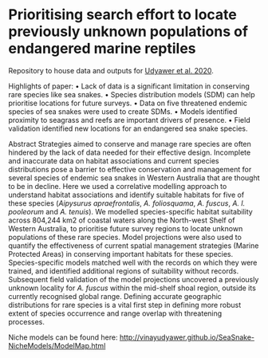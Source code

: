 # Prioritising search effort to locate previously unknown populations of endangered marine reptiles
Repository to house data and outputs for [Udyawer et al. 2020](https://www.sciencedirect.com/science/article/pii/S2351989420300585).

Highlights of paper:
• Lack of data is a significant limitation in conserving rare species like sea snakes.
• Species distribution models (SDM) can help prioritise locations for future surveys.
• Data on five threatened endemic species of sea snakes were used to create SDMs.
• Models identified proximity to seagrass and reefs are important drivers of presence.
• Field validation identified new locations for an endangered sea snake species.

Abstract
Strategies aimed to conserve and manage rare species are often hindered by the lack of data needed for their effective design. Incomplete and inaccurate data on habitat associations and current species distributions pose a barrier to effective conservation and management for several species of endemic sea snakes in Western Australia that are thought to be in decline. Here we used a correlative modelling approach to understand habitat associations and identify suitable habitats for five of these species (_Aipysurus apraefrontalis_, _A. foliosquama_, _A. fuscus_, _A. l. pooleorum_ and _A. tenuis_). We modelled species-specific habitat suitability across 804,244 km2 of coastal waters along the North-west Shelf of Western Australia, to prioritise future survey regions to locate unknown populations of these rare species. Model projections were also used to quantify the effectiveness of current spatial management strategies (Marine Protected Areas) in conserving important habitats for these species. Species-specific models matched well with the records on which they were trained, and identified additional regions of suitability without records. Subsequent field validation of the model projections uncovered a previously unknown locality for _A. fuscus_ within the mid-shelf shoal region, outside its currently recognised global range. Defining accurate geographic distributions for rare species is a vital first step in defining more robust extent of species occurrence and range overlap with threatening processes.

Niche models can be found here: http://vinayudyawer.github.io/SeaSnake-NicheModels/ModelMap.html
